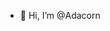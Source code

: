 - 👋 Hi, I’m @Adacorn


<!---
- That’s right, I am mother of all Cardano unicorns. 
- 👀 I’m interested in ...
- 🌱 I’m currently learning ...
- 💞️ I’m looking to collaborate on ...
- 📫 How to reach me ...
Adacorn/Adacorn is a ✨ special ✨ repository because its `README.md` (this file) appears on your GitHub profile.
You can click the Preview link to take a look at your changes.
--->
